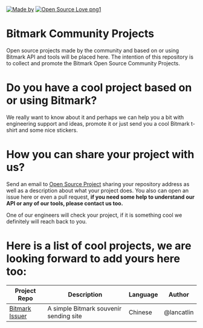 [![Made by](https://img.shields.io/badge/Made%20by-Bitmark%20Inc-lightgrey.svg)](https://bitmark.com)
[![Open Source Love png1](https://badges.frapsoft.com/os/v1/open-source.png?v=103)](https://github.com/bitmark-inc/community_projects)

# Bitmark Community Projects
Open source projects made by the community and based on or using Bitmark API and tools will be placed here. The intention of this repository is to collect and promote the Bitmark Open Source Community Projects.

# Do you have a cool project based on or using Bitmark?
We really want to know about it and perhaps we can help you a bit with engineering support and ideas, promote it or just send you a cool Bitmark t-shirt and some nice stickers.

# How you can share your project with us?
Send an email to [Open Source Project](mailto:haiching@bitmark.com) sharing your repository address as well as a description about what your project does. You also can open an issue here or even a pull request, <strong>if you need some help to understand our API or any of our tools, please contact us too.</strong>

One of our engineers will check your project, if it is something cool we definitely will reach back to you.

# Here is a list of cool projects, we are looking forward to add yours here too:
| Project Repo | Description | Language | Author |
|--------------|-------------|----------|--------|
|[Bitmark Issuer](https://github.com/lancatlin/bitmark-issuer)|A simple Bitmark souvenir sending site|Chinese|@lancatlin|
